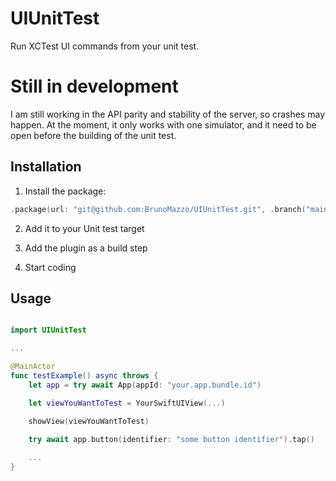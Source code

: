# UIUnitTest

Run XCTest UI commands from your unit test.

# Still in development

I am still working in the API parity and stability of the server, so crashes may happen. At the moment, it only works with one simulator, and it need to be open before the building of the unit test.

## Installation

1. Install the package:

```swift
.package(url: "git@github.com:BrunoMazzo/UIUnitTest.git", .branch("main"))
```

2. Add it to your Unit test target

3. Add the plugin as a build step

4. Start coding


## Usage

```swift

import UIUnitTest

...

@MainActor
func testExample() async throws {
    let app = try await App(appId: "your.app.bundle.id")

    let viewYouWantToTest = YourSwiftUIView(...)

    showView(viewYouWantToTest)
    
    try await app.button(identifier: "some button identifier").tap()

    ...
}
```






